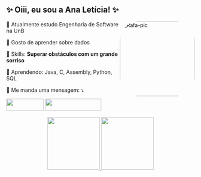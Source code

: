 
## ✨ Oiii, eu sou a Ana Letícia! ✨


<div align="left">

<img align="right" alt="Rafa-pic" height="200" style="border-radius:50px;" src="https://i.picasion.com/pic92/c9e65f809f44ddfd776d753b1c44baeb.gif">
  


<p align="left">
🌱 Atualmente estudo Engenharia de Software na UnB 
</p> 

<p align="left">
💞️ Gosto de aprender sobre dados 
</p> 
  
<p align="left">
  💼 Skills: <strong>Superar obstáculos com um grande sorriso</strong>
</p>
  
<p align="left">
  🚀  Aprendendo: Java, C, Assembly, Python, SQL
</p>

<p align="left">
💌 Me manda uma mensagem: ⤵️ 
</p> 

<p align="left"> 
  <a href = "mailto:analeticiampereira@gmail.com">
  <img height="32em" width="100em" src="https://img.shields.io/badge/-Gmail-%23333?style=for-the-badge&logo=gmail&logoColor=pink" target="_blank"></a>
  <a  href="https://www.linkedin.com/in/analeticiaa" target="_blank">
  <img height="32em" width="150em" src="https://img.shields.io/badge/-LinkedIn-%230077B5?style=for-the-badge&logo=linkedin&logoColor=white" target="_blank"></a> 
  

  
</p>

<div align="center">
  <a href="https://github.com/analeticiaa">
  <img height="140em" src="https://github-readme-stats.vercel.app/api?username=analeticiaa&show_icons=true&theme=dracula&include_all_commits=true&count_private=true"/>
  <img height="140em" src="https://github-readme-stats.vercel.app/api/top-langs/?username=analeticiaa&layout=compact&langs_count=7&theme=dracula"/>
</div>
  
  ##
 


<!---
analeticiaa/analeticiaa is a ✨ special ✨ repository because its `README.md` (this file) appears on your GitHub profile.
You can click the Preview link to take a look at your changes.
--->
